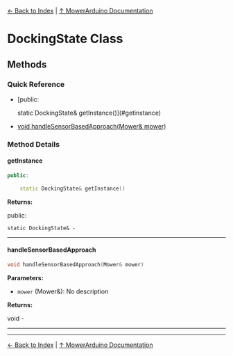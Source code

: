 [← Back to Index](../README.md) | [↑ MowerArduino Documentation](../README.md)

# DockingState Class

## Methods

### Quick Reference

- [public:
    
    static DockingState& getInstance()](#getinstance)
- [void handleSensorBasedApproach(Mower& mower)](#handlesensorbasedapproach)

### Method Details

#### getInstance

```cpp
public:
    
    static DockingState& getInstance()
```

**Returns:**

public:
    
    static DockingState& - 

---

#### handleSensorBasedApproach

```cpp
void handleSensorBasedApproach(Mower& mower)
```

**Parameters:**

- `mower` (Mower&): No description

**Returns:**

void - 

---

---

[← Back to Index](../README.md) | [↑ MowerArduino Documentation](../README.md)
